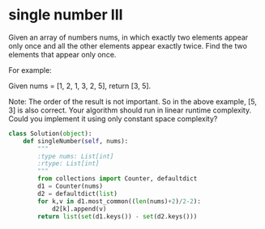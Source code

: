 # single number III

Given an array of numbers nums, in which exactly two elements appear only once and all the other elements appear exactly twice. Find the two elements that appear only once.

For example:

Given nums = [1, 2, 1, 3, 2, 5], return [3, 5].

Note:
The order of the result is not important. So in the above example, [5, 3] is also correct.
Your algorithm should run in linear runtime complexity. Could you implement it using only constant space complexity?


```python
class Solution(object):
    def singleNumber(self, nums):
        """
        :type nums: List[int]
        :rtype: List[int]
        """
        from collections import Counter, defaultdict
        d1 = Counter(nums)
        d2 = defaultdict(list)
        for k,v in d1.most_common((len(nums)+2)/2-2):
            d2[k].append(v)
        return list(set(d1.keys()) - set(d2.keys()))
```
